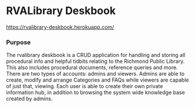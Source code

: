 # RVALibrary Deskbook
https://rvalibrary-deskbook.herokuapp.com/

### Purpose
The rvalibrary deskbook is a CRUD application for handling and storing all procedural info and helpful tidbits relating to the Richmond Public Library. This  also includes procedural documents, reference queries and more. There are two types of accounts: admins and viewers. Admins are able to create, modify and arrange Categories and FAQs while viewers are capable of just that, viewing. Each user is able to create their own private information hub, in addition to browsing the system wide knowledge base created by admins.
